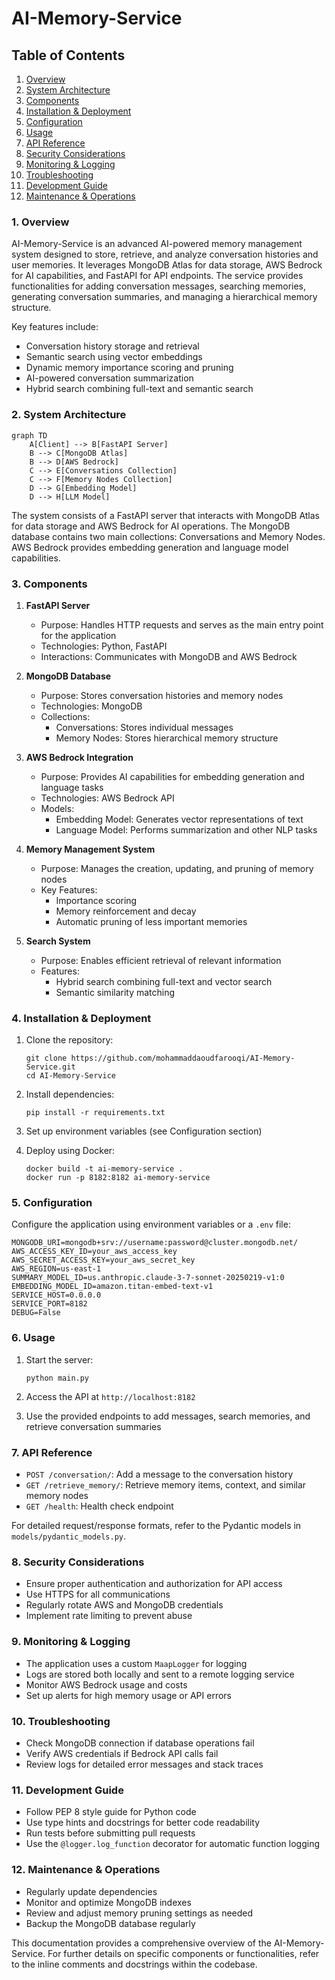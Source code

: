 # AI-Memory-Service

## Table of Contents
1. [Overview](#1-overview)
2. [System Architecture](#2-system-architecture)
3. [Components](#3-components)
4. [Installation & Deployment](#4-installation--deployment)
5. [Configuration](#5-configuration)
6. [Usage](#6-usage)
7. [API Reference](#7-api-reference)
8. [Security Considerations](#8-security-considerations)
9. [Monitoring & Logging](#9-monitoring--logging)
10. [Troubleshooting](#10-troubleshooting)
11. [Development Guide](#11-development-guide)
12. [Maintenance & Operations](#12-maintenance--operations)

### 1. Overview

AI-Memory-Service is an advanced AI-powered memory management system designed to store, retrieve, and analyze conversation histories and user memories. It leverages MongoDB Atlas for data storage, AWS Bedrock for AI capabilities, and FastAPI for API endpoints. The service provides functionalities for adding conversation messages, searching memories, generating conversation summaries, and managing a hierarchical memory structure.

Key features include:
- Conversation history storage and retrieval
- Semantic search using vector embeddings
- Dynamic memory importance scoring and pruning
- AI-powered conversation summarization
- Hybrid search combining full-text and semantic search

### 2. System Architecture

```mermaid
graph TD
    A[Client] --> B[FastAPI Server]
    B --> C[MongoDB Atlas]
    B --> D[AWS Bedrock]
    C --> E[Conversations Collection]
    C --> F[Memory Nodes Collection]
    D --> G[Embedding Model]
    D --> H[LLM Model]
```

The system consists of a FastAPI server that interacts with MongoDB Atlas for data storage and AWS Bedrock for AI operations. The MongoDB database contains two main collections: Conversations and Memory Nodes. AWS Bedrock provides embedding generation and language model capabilities.

### 3. Components

1. **FastAPI Server**
   - Purpose: Handles HTTP requests and serves as the main entry point for the application
   - Technologies: Python, FastAPI
   - Interactions: Communicates with MongoDB and AWS Bedrock

2. **MongoDB Database**
   - Purpose: Stores conversation histories and memory nodes
   - Technologies: MongoDB
   - Collections:
     - Conversations: Stores individual messages
     - Memory Nodes: Stores hierarchical memory structure

3. **AWS Bedrock Integration**
   - Purpose: Provides AI capabilities for embedding generation and language tasks
   - Technologies: AWS Bedrock API
   - Models:
     - Embedding Model: Generates vector representations of text
     - Language Model: Performs summarization and other NLP tasks

4. **Memory Management System**
   - Purpose: Manages the creation, updating, and pruning of memory nodes
   - Key Features:
     - Importance scoring
     - Memory reinforcement and decay
     - Automatic pruning of less important memories

5. **Search System**
   - Purpose: Enables efficient retrieval of relevant information
   - Features:
     - Hybrid search combining full-text and vector search
     - Semantic similarity matching

### 4. Installation & Deployment

1. Clone the repository:
   ```
   git clone https://github.com/mohammaddaoudfarooqi/AI-Memory-Service.git
   cd AI-Memory-Service
   ```

2. Install dependencies:
   ```
   pip install -r requirements.txt
   ```

3. Set up environment variables (see Configuration section)

4. Deploy using Docker:
   ```
   docker build -t ai-memory-service .
   docker run -p 8182:8182 ai-memory-service
   ```

### 5. Configuration

Configure the application using environment variables or a `.env` file:

```
MONGODB_URI=mongodb+srv://username:password@cluster.mongodb.net/
AWS_ACCESS_KEY_ID=your_aws_access_key
AWS_SECRET_ACCESS_KEY=your_aws_secret_key
AWS_REGION=us-east-1
SUMMARY_MODEL_ID=us.anthropic.claude-3-7-sonnet-20250219-v1:0
EMBEDDING_MODEL_ID=amazon.titan-embed-text-v1
SERVICE_HOST=0.0.0.0
SERVICE_PORT=8182
DEBUG=False
```

### 6. Usage

1. Start the server:
   ```
   python main.py
   ```

2. Access the API at `http://localhost:8182`

3. Use the provided endpoints to add messages, search memories, and retrieve conversation summaries

### 7. API Reference

- `POST /conversation/`: Add a message to the conversation history
- `GET /retrieve_memory/`: Retrieve memory items, context, and similar memory nodes
- `GET /health`: Health check endpoint

For detailed request/response formats, refer to the Pydantic models in `models/pydantic_models.py`.

### 8. Security Considerations

- Ensure proper authentication and authorization for API access
- Use HTTPS for all communications
- Regularly rotate AWS and MongoDB credentials
- Implement rate limiting to prevent abuse

### 9. Monitoring & Logging

- The application uses a custom `MaapLogger` for logging
- Logs are stored both locally and sent to a remote logging service
- Monitor AWS Bedrock usage and costs
- Set up alerts for high memory usage or API errors

### 10. Troubleshooting

- Check MongoDB connection if database operations fail
- Verify AWS credentials if Bedrock API calls fail
- Review logs for detailed error messages and stack traces

### 11. Development Guide

- Follow PEP 8 style guide for Python code
- Use type hints and docstrings for better code readability
- Run tests before submitting pull requests
- Use the `@logger.log_function` decorator for automatic function logging

### 12. Maintenance & Operations

- Regularly update dependencies
- Monitor and optimize MongoDB indexes
- Review and adjust memory pruning settings as needed
- Backup the MongoDB database regularly

This documentation provides a comprehensive overview of the AI-Memory-Service. For further details on specific components or functionalities, refer to the inline comments and docstrings within the codebase.